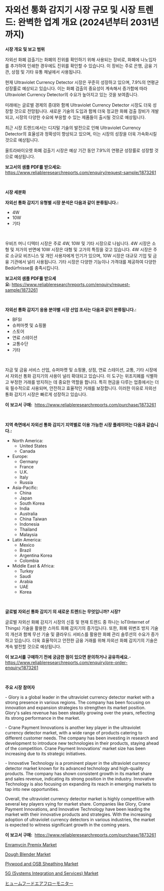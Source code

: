 <p><h1>자외선 통화 감지기 시장 규모 및 시장 트렌드: 완벽한 업계 개요 (2024년부터 2031년까지)</h1></p><p><strong>시장 개요 및 보고 범위</strong></p>
<p><p>자외선 화폐 검출기는 화폐의 진위를 확인하기 위해 사용되는 장비로, 화폐에 나노입자를 추가하여 인쇄한 경우에도 진위를 확인할 수 있습니다. 이 장비는 주로 은행, 금융 기관, 상점 및 기타 유통 채널에서 사용됩니다.</p><p>현재 Ultraviolet Currency Detector 시장은 꾸준히 성장하고 있으며, 7.9%의 연평균 성장률로 예상되고 있습니다. 이는 화폐 검출의 중요성이 계속해서 증가함에 따라 Ultraviolet Currency Detector의 수요가 높아지고 있는 것을 보여줍니다.</p><p>미래에는 글로벌 경제의 증대와 함께 Ultraviolet Currency Detector 시장도 더욱 성장할 것으로 전망됩니다. 새로운 기술의 도입과 함께 더욱 정교한 화폐 검출 장비가 개발되고, 시장의 다양한 수요에 부응할 수 있는 제품들이 출시될 것으로 예상됩니다.</p><p>최근 시장 트렌드에서는 디지털 기술의 발전으로 인해 Ultraviolet Currency Detector의 효율성과 정확성이 향상되고 있으며, 이는 시장의 성장을 더욱 가속화시킬 것으로 예상됩니다.</p><p>울트라바이오렛 화폐 검출기 시장은 예상 기간 동안 7.9%의 연평균 성장률로 성장할 것으로 예상됩니다.</p></p>
<p><strong>보고서의 샘플 PDF를 받으세요:</strong> <a href="https://www.reliableresearchreports.com/enquiry/request-sample/1873261">https://www.reliableresearchreports.com/enquiry/request-sample/1873261</a></p>
<p>&nbsp;</p>
<p><strong>시장 세분화</strong></p>
<p><strong>자외선 통화 감지기 유형별 시장 분석은 다음과 같이 분류됩니다.:</strong></p>
<p><ul><li>4W</li><li>10W</li><li>기타</li></ul></p>
<p>&nbsp;</p>
<p><p>우비즈 머니 디텍터 시장은 주로 4W, 10W 및 기타 시장으로 나뉩니다. 4W 시장은 소형 및 저가의 반면에 10W 시장은 대형 및 고가의 특징을 갖고 있습니다. 4W 시장은 주로 소규모 비즈니스 및 개인 사용자에게 인기가 있으며, 10W 시장은 대규모 기업 및 금융 기관에서 널리 사용됩니다. 기타 시장은 다양한 기능이나 가격대를 제공하여 다양한 Bedürfnisse를 충족시킵니다.</p></p>
<p><strong>보고서의 샘플 PDF를 받으세요:</strong>&nbsp;<a href="https://www.reliableresearchreports.com/enquiry/request-sample/1873261">https://www.reliableresearchreports.com/enquiry/request-sample/1873261</a></p>
<p>&nbsp;</p>
<p><strong> 자외선 통화 감지기 응용 분야별 시장 산업 조사는 다음과 같이 분류됩니다.:</strong></p>
<p><ul><li>BFSI</li><li>슈퍼마켓 및 쇼핑몰</li><li>스토어</li><li>연료 스테이션</li><li>교통수단</li><li>기타</li></ul></p>
<p>&nbsp;</p>
<p><p>자금 및 금융 서비스 산업, 슈퍼마켓 및 쇼핑몰, 상점, 연료 스테이션, 교통, 기타 시장에서 자외선 통화 감지기의 사용이 널리 확대되고 있습니다. 이 도구는 위조지폐를 식별하고 부정한 거래를 방지하는 데 중요한 역할을 합니다. 특히 현금을 다루는 업종에서는 더욱 필수적으로 사용되며, 안전하고 효율적인 거래를 보장합니다. 이러한 이유로 자외선 통화 감지기 시장은 빠르게 성장하고 있습니다.</p></p>
<p><strong>이 보고서 구매:</strong>&nbsp; <a href="https://www.reliableresearchreports.com/purchase/1873261">https://www.reliableresearchreports.com/purchase/1873261</a></p>
<p>&nbsp;</p>
<p><strong>지역 측면에서 자외선 통화 감지기 지역별로 이용 가능한 시장 플레이어는 다음과 같습니다.:</strong></p>
<p><ul>
    <li>
        North America:
        <ul>
            <li>United States</li>
            <li>Canada</li>
        </ul>
    </li>
    <li>
        Europe:
        <ul>
            <li>Germany</li>
            <li>France</li>
            <li>U.K.</li>
            <li>Italy</li>
            <li>Russia</li>
        </ul>
    </li>
    <li>
        Asia-Pacific:
        <ul>
            <li>China</li>
            <li>Japan</li>
            <li>South Korea</li>
            <li>India</li>
            <li>Australia</li>
            <li>China Taiwan</li>
            <li>Indonesia</li>
            <li>Thailand</li>
            <li>Malaysia</li>
        </ul>
    </li>
    <li>
        Latin America:
        <ul>
            <li>Mexico</li>
            <li>Brazil</li>
            <li>Argentina Korea</li>
            <li>Colombia</li>
        </ul>
    </li>
    <li>
        Middle East & Africa:
        <ul>
            <li>Turkey</li>
            <li>Saudi</li>
            <li>Arabia</li>
            <li>UAE</li>
            <li>Korea</li>
        </ul>
    </li>
    </ul></p>
<p>&nbsp;</p>
<p><strong>글로벌 자외선 통화 감지기 의 새로운 트렌드는 무엇입니까? 시장?</strong></p>
<p><p>글로벌 자외선 화폐 감지기 시장의 신흥 및 현재 트렌드 중 하나는 IoT(Internet of Things) 기술을 활용한 스마트 화폐 감지기의 증가입니다. 또한, 화폐 위변조 방지 기술의 개선과 함께 무선 기술 및 클라우드 서비스를 활용한 화폐 관리 솔루션의 수요가 증가하고 있습니다. 더욱 효율적이고 안전한 금융 거래를 위해 자외선 화폐 감지기의 기술은 계속 발전할 것으로 예상됩니다.</p></p>
<p><strong>이 보고서를 구매하기 전에 궁금한 점이 있으면 문의하거나 공유하세요.</strong>- <a href="https://www.reliableresearchreports.com/enquiry/pre-order-enquiry/1873261">https://www.reliableresearchreports.com/enquiry/pre-order-enquiry/1873261</a></p>
<p>&nbsp;</p>
<p><strong>주요 시장 참여자</strong></p>
<p><p>- Glory is a global leader in the ultraviolet currency detector market with a strong presence in various regions. The company has been focusing on innovation and expansion strategies to strengthen its market position. Glory's sales revenue has been steadily growing over the years, reflecting its strong performance in the market.</p><p>- Crane Payment Innovations is another key player in the ultraviolet currency detector market, with a wide range of products catering to different customer needs. The company has been investing in research and development to introduce new technologies in their products, staying ahead of the competition. Crane Payment Innovations' market size has been increasing due to its strategic initiatives.</p><p>- Innovative Technology is a prominent player in the ultraviolet currency detector market known for its advanced technology and high-quality products. The company has shown consistent growth in its market share and sales revenue, indicating its strong position in the industry. Innovative Technology is also focusing on expanding its reach in emerging markets to tap into new opportunities.</p><p>Overall, the ultraviolet currency detector market is highly competitive with several key players vying for market share. Companies like Glory, Crane Payment Innovations, and Innovative Technology have been leading the market with their innovative products and strategies. With the increasing adoption of ultraviolet currency detectors in various industries, the market is expected to witness significant growth in the coming years.</p></p>
<p><strong>이 보고서 구매:</strong>&nbsp;&nbsp;<a href="https://www.reliableresearchreports.com/purchase/1873261">https://www.reliableresearchreports.com/purchase/1873261</a></p>
<p><p><a href="https://skillful-vermicelli-b89.notion.site/Enramycin-Premix-Market-Size-and-Examines-its-Market-Scope-with-a-Primary-Focus-on-Growth-Opportun-331b310e188d4ba6874fa058c6ed3c03">Enramycin Premix Market</a></p><p><a href="https://github.com/provorikovar/Market-Research-Report-List-3/blob/main/dough-blender-market.md">Dough Blender Market</a></p><p><a href="https://issuu.com/reportprime-2/docs/plywood-and-osb-sheathing-market-size-2030.pptx">Plywood and OSB Sheathing Market</a></p><p><a href="https://view.publitas.com/reportprime-1/5g-systems-integration-and-services-market-size-reflecting-a-forecast-till-2031-market-by-type-by-application-and-by-geography/">5G (Systems Integration and Services) Market</a></p><p><a href="https://github.com/cbigkbh02719/Market-Research-Report-List-1/blob/main/47864042963.md">ヒュームフードエアフローモニター</a></p></p>
